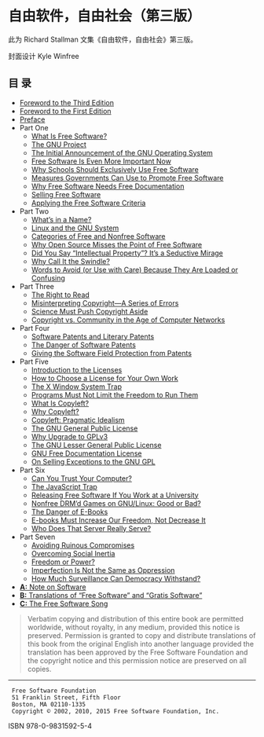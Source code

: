 自由软件，自由社会（第三版）
======

此为 Richard Stallman 文集《自由软件，自由社会》第三版。

封面设计 Kyle Winfree

目  录
-----

- [Foreword to the Third Edition](foreword-v3.md)
- [Foreword to the First Edition](foreword-v1.md)
- [Preface](preface.md)
- Part One
  - [What Is Free Software?](free-sw.md)
  - [The GNU Project](the-gnu-project.md)
  - [The Initial Announcement of the GNU Operating System](initial-announcement.md)
  - [Free Software Is Even More Important Now](free-software-even-more-important.md)
  - [Why Schools Should Exclusively Use Free Software](edu-school.md)
  - [Measures Governments Can Use to Promote Free Software](government-free-software.md)
  - [Why Free Software Needs Free Documentation](free-doc.md)
  - [Selling Free Software](selling.md)
  - [Applying the Free Software Criteria](applying-free-sw-criteria.md)
- Part Two
  - [What’s in a Name?](why-gnu-linux.md)
  - [Linux and the GNU System](linux-and-gnu.md)
  - [Categories of Free and Nonfree Software](categories.md)
  - [Why Open Source Misses the Point of Free Software](open-source-misses-the-point.md)
  - [Did You Say “Intellectual Property”? It’s a Seductive Mirage](not-ipr.md)
  - [Why Call It the Swindle?](why-call-it-the-swindle.md)
  - [Words to Avoid (or Use with Care) Because They Are Loaded or Confusing](words-to-avoid.md)
- Part Three
  - [The Right to Read](right-to-read.md)
  - [Misinterpreting Copyright—A Series of Errors](misinterpreting-copyright.md)
  - [Science Must Push Copyright Aside](push-copyright-aside.md)
  - [Copyright vs. Community in the Age of Computer Networks](copyright-vs-community.md)
- Part Four
  - [Software Patents and Literary Patents](software-literary-patents.md)
  - [The Danger of Software Patents](danger-of-software-patents.md)
  - [Giving the Software Field Protection from Patents](limit-patent-effect.md)
- Part Five
  - [Introduction to the Licenses](licenses-introduction.md)
  - [How to Choose a License for Your Own Work](license-recommendations.md)
  - [The X Window System Trap](x.md)
  - [Programs Must Not Limit the Freedom to Run Them](programs-must-not-limit-freedom-to-run.md)
  - [What Is Copyleft?](copyleft.md)
  - [Why Copyleft?](why-copyleft.md)
  - [Copyleft: Pragmatic Idealism](pragmatic.md)
  - [The GNU General Public License](gpl.md)
  - [Why Upgrade to GPLv3](rms-why-gplv3.md)
  - [The GNU Lesser General Public License](lgpl.md)
  - [GNU Free Documentation License](fdl.md)
  - [On Selling Exceptions to the GNU GPL](selling-exceptions.md)
- Part Six
  - [Can You Trust Your Computer?](can-you-trust.md)
  - [The JavaScript Trap](javascript-trap.md)
  - [Releasing Free Software If You Work at a University](university.md)
  - [Nonfree DRM’d Games on GNU/Linux: Good or Bad?](nonfree-games.md)
  - [The Danger of E-Books](the-danger-of-ebooks.md)
  - [E-books Must Increase Our Freedom, Not Decrease It](ebooks-must-increase-freedom.md)
  - [Who Does That Server Really Serve?](who-does-that-server-really-serve.md)
- Part Seven
  - [Avoiding Ruinous Compromises](compromise.md)
  - [Overcoming Social Inertia](social-inertia.md)
  - [Freedom or Power?](freedom-or-power)
  - [Imperfection Is Not the Same as Oppression](imperfection-isnt-oppression.md)
  - [How Much Surveillance Can Democracy Withstand?](surveillance-vs-democracy.md)
- [**A:** Note on Software](appendix-A)
- [**B:** Translations of “Free Software” and “Gratis Software”](appendix-B)
- [**C:** The Free Software Song](appendix-c.md)

> Verbatim copying and distribution of this entire book are permitted 
> worldwide, without royalty, in any medium, provided this notice is
> preserved. Permission is granted to copy and distribute translations
> of this book from the original English into another language provided
> the translation has been approved by the Free Software Foundation and
> the copyright notice and this permission notice are preserved on all
> copies.

* * *
````
 Free Software Foundation
 51 Franklin Street, Fifth Floor
 Boston, MA 02110-1335
 Copyright © 2002, 2010, 2015 Free Software Foundation, Inc.
````

ISBN 978-0-9831592-5-4